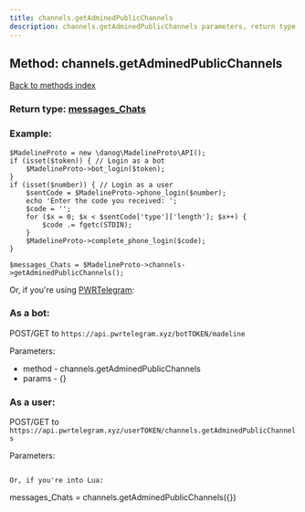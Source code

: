 ```yaml
---
title: channels.getAdminedPublicChannels
description: channels.getAdminedPublicChannels parameters, return type and example
---
```

## Method: channels.getAdminedPublicChannels  
[Back to methods index](index.md)




### Return type: [messages\_Chats](../types/messages_Chats.md)

### Example:


```
$MadelineProto = new \danog\MadelineProto\API();
if (isset($token)) { // Login as a bot
    $MadelineProto->bot_login($token);
}
if (isset($number)) { // Login as a user
    $sentCode = $MadelineProto->phone_login($number);
    echo 'Enter the code you received: ';
    $code = '';
    for ($x = 0; $x < $sentCode['type']['length']; $x++) {
        $code .= fgetc(STDIN);
    }
    $MadelineProto->complete_phone_login($code);
}

$messages_Chats = $MadelineProto->channels->getAdminedPublicChannels();
```

Or, if you're using [PWRTelegram](https://pwrtelegram.xyz):

### As a bot:

POST/GET to `https://api.pwrtelegram.xyz/botTOKEN/madeline`

Parameters:

* method - channels.getAdminedPublicChannels
* params - {}



### As a user:

POST/GET to `https://api.pwrtelegram.xyz/userTOKEN/channels.getAdminedPublicChannels`

Parameters:



```

Or, if you're into Lua:

```
messages_Chats = channels.getAdminedPublicChannels({})
```

